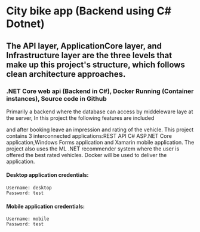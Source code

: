 # City bike app (Backend using C# Dotnet)
## The API layer, ApplicationCore layer, and Infrastructure layer are the three levels that make up this project's structure, which follows clean architecture approaches.
### .NET Core web api (Backend in C#), Docker Running (Container instances), Source code in Github

Primarily a backend where the database can access by middeleware laye at the server, In this project the following features are included

and after booking leave an impression and rating of the vehicle. This project contains 3 interconnected applications:REST API C# ASP.NET Core application,Windows Forms application and Xamarin mobile application. The project also uses the ML .NET recommender system where the user is offered the best rated vehicles. Docker will be used to deliver the application.

#### Desktop application credentials:
	Username: desktop
	Password: test

#### Mobile application credentials:
	Username: mobile
	Password: test
